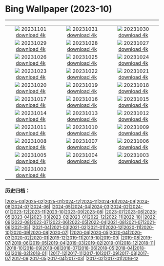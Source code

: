 # Bing Wallpaper (2023-10)
**************
| | | |
| :----: | :----: | :----: |
| ![](https://www.bing.com/th?id=OHR.HautBarr_FR-FR8742870130_1920x1080.jpg) 20231101 [download 4k](https://www.bing.com/th?id=OHR.HautBarr_FR-FR8742870130_UHD.jpg) | ![](https://www.bing.com/th?id=OHR.HalloweenPorchAI_FR-FR8550408492_1920x1080.jpg) 20231031 [download 4k](https://www.bing.com/th?id=OHR.HalloweenPorchAI_FR-FR8550408492_UHD.jpg) | ![](https://www.bing.com/th?id=OHR.AutumnRaven_FR-FR8284652857_1920x1080.jpg) 20231030 [download 4k](https://www.bing.com/th?id=OHR.AutumnRaven_FR-FR8284652857_UHD.jpg) |
| ![](https://www.bing.com/th?id=OHR.TransatJacquesVabre_FR-FR7973577360_1920x1080.jpg) 20231029 [download 4k](https://www.bing.com/th?id=OHR.TransatJacquesVabre_FR-FR7973577360_UHD.jpg) | ![](https://www.bing.com/th?id=OHR.FiveWinds_FR-FR7441990953_1920x1080.jpg) 20231028 [download 4k](https://www.bing.com/th?id=OHR.FiveWinds_FR-FR7441990953_UHD.jpg) | ![](https://www.bing.com/th?id=OHR.OldBridgeSkye_FR-FR6630740489_1920x1080.jpg) 20231027 [download 4k](https://www.bing.com/th?id=OHR.OldBridgeSkye_FR-FR6630740489_UHD.jpg) |
| ![](https://www.bing.com/th?id=OHR.ViennaAutumn_FR-FR6349704805_1920x1080.jpg) 20231026 [download 4k](https://www.bing.com/th?id=OHR.ViennaAutumn_FR-FR6349704805_UHD.jpg) | ![](https://www.bing.com/th?id=OHR.GrandStaircase_FR-FR6173079763_1920x1080.jpg) 20231025 [download 4k](https://www.bing.com/th?id=OHR.GrandStaircase_FR-FR6173079763_UHD.jpg) | ![](https://www.bing.com/th?id=OHR.FuzerCastle_FR-FR5745406431_1920x1080.jpg) 20231024 [download 4k](https://www.bing.com/th?id=OHR.FuzerCastle_FR-FR5745406431_UHD.jpg) |
| ![](https://www.bing.com/th?id=OHR.PoconosMaze_FR-FR5336373976_1920x1080.jpg) 20231023 [download 4k](https://www.bing.com/th?id=OHR.PoconosMaze_FR-FR5336373976_UHD.jpg) | ![](https://www.bing.com/th?id=OHR.AstoriaBridge_FR-FR4917607488_1920x1080.jpg) 20231022 [download 4k](https://www.bing.com/th?id=OHR.AstoriaBridge_FR-FR4917607488_UHD.jpg) | ![](https://www.bing.com/th?id=OHR.PersepolisRelief_FR-FR4728558405_1920x1080.jpg) 20231021 [download 4k](https://www.bing.com/th?id=OHR.PersepolisRelief_FR-FR4728558405_UHD.jpg) |
| ![](https://www.bing.com/th?id=OHR.PygmySloth_FR-FR4389776641_1920x1080.jpg) 20231020 [download 4k](https://www.bing.com/th?id=OHR.PygmySloth_FR-FR4389776641_UHD.jpg) | ![](https://www.bing.com/th?id=OHR.WaterLilyVietnam_FR-FR4028211230_1920x1080.jpg) 20231019 [download 4k](https://www.bing.com/th?id=OHR.WaterLilyVietnam_FR-FR4028211230_UHD.jpg) | ![](https://www.bing.com/th?id=OHR.KodiakAlaska_FR-FR3778236447_1920x1080.jpg) 20231018 [download 4k](https://www.bing.com/th?id=OHR.KodiakAlaska_FR-FR3778236447_UHD.jpg) |
| ![](https://www.bing.com/th?id=OHR.SpreadsheetDay_FR-FR3416887785_1920x1080.jpg) 20231017 [download 4k](https://www.bing.com/th?id=OHR.SpreadsheetDay_FR-FR3416887785_UHD.jpg) | ![](https://www.bing.com/th?id=OHR.GoldenEnchantments_FR-FR3216426805_1920x1080.jpg) 20231016 [download 4k](https://www.bing.com/th?id=OHR.GoldenEnchantments_FR-FR3216426805_UHD.jpg) | ![](https://www.bing.com/th?id=OHR.AutumnHedgehog_FR-FR3040407660_1920x1080.jpg) 20231015 [download 4k](https://www.bing.com/th?id=OHR.AutumnHedgehog_FR-FR3040407660_UHD.jpg) |
| ![](https://www.bing.com/th?id=OHR.RingEclipse_FR-FR2817634134_1920x1080.jpg) 20231014 [download 4k](https://www.bing.com/th?id=OHR.RingEclipse_FR-FR2817634134_UHD.jpg) | ![](https://www.bing.com/th?id=OHR.KoenigsbourgCastle_FR-FR2607573808_1920x1080.jpg) 20231013 [download 4k](https://www.bing.com/th?id=OHR.KoenigsbourgCastle_FR-FR2607573808_UHD.jpg) | ![](https://www.bing.com/th?id=OHR.IdahoBarn_FR-FR2310070103_1920x1080.jpg) 20231012 [download 4k](https://www.bing.com/th?id=OHR.IdahoBarn_FR-FR2310070103_UHD.jpg) |
| ![](https://www.bing.com/th?id=OHR.JohnDayFossil_FR-FR1967502436_1920x1080.jpg) 20231011 [download 4k](https://www.bing.com/th?id=OHR.JohnDayFossil_FR-FR1967502436_UHD.jpg) | ![](https://www.bing.com/th?id=OHR.MontmartreHarvest_FR-FR1431017113_1920x1080.jpg) 20231010 [download 4k](https://www.bing.com/th?id=OHR.MontmartreHarvest_FR-FR1431017113_UHD.jpg) | ![](https://www.bing.com/th?id=OHR.FremontPetroglyph_FR-FR0691774760_1920x1080.jpg) 20231009 [download 4k](https://www.bing.com/th?id=OHR.FremontPetroglyph_FR-FR0691774760_UHD.jpg) |
| ![](https://www.bing.com/th?id=OHR.OctoClam_FR-FR0140007063_1920x1080.jpg) 20231008 [download 4k](https://www.bing.com/th?id=OHR.OctoClam_FR-FR0140007063_UHD.jpg) | ![](https://www.bing.com/th?id=OHR.GrizzlyFalls_FR-FR9827995252_1920x1080.jpg) 20231007 [download 4k](https://www.bing.com/th?id=OHR.GrizzlyFalls_FR-FR9827995252_UHD.jpg) | ![](https://www.bing.com/th?id=OHR.TaughannockFalls_FR-FR9642838180_1920x1080.jpg) 20231006 [download 4k](https://www.bing.com/th?id=OHR.TaughannockFalls_FR-FR9642838180_UHD.jpg) |
| ![](https://www.bing.com/th?id=OHR.GentooJump_FR-FR8699186535_1920x1080.jpg) 20231005 [download 4k](https://www.bing.com/th?id=OHR.GentooJump_FR-FR8699186535_UHD.jpg) | ![](https://www.bing.com/th?id=OHR.TarantulaNebula_FR-FR8497599803_1920x1080.jpg) 20231004 [download 4k](https://www.bing.com/th?id=OHR.TarantulaNebula_FR-FR8497599803_UHD.jpg) | ![](https://www.bing.com/th?id=OHR.WhitsundaySwirl_FR-FR8218206764_1920x1080.jpg) 20231003 [download 4k](https://www.bing.com/th?id=OHR.WhitsundaySwirl_FR-FR8218206764_UHD.jpg) |
| ![](https://www.bing.com/th?id=OHR.VuittonFoundation_FR-FR7982017521_1920x1080.jpg) 20231002 [download 4k](https://www.bing.com/th?id=OHR.VuittonFoundation_FR-FR7982017521_UHD.jpg) |  |  |

### 历史归档：

|[2025-03](/2025-03/2025-03.md)|[2025-02](/2025-02/2025-02.md)|[2025-01](/2025-01/2025-01.md)|[2024-12](/2024-12/2024-12.md)|[2024-11](/2024-11/2024-11.md)|[2024-10](/2024-10/2024-10.md)|[2024-09](/2024-09/2024-09.md)|[2024-08](/2024-08/2024-08.md)|[2024-07](/2024-07/2024-07.md)|[2024-06](/2024-06/2024-06.md)|
|[2024-05](/2024-05/2024-05.md)|[2024-04](/2024-04/2024-04.md)|[2024-03](/2024-03/2024-03.md)|[2024-02](/2024-02/2024-02.md)|[2024-01](/2024-01/2024-01.md)|[2023-12](/2023-12/2023-12.md)|[2023-11](/2023-11/2023-11.md)|[2023-10](/2023-10/2023-10.md)|[2023-09](/2023-09/2023-09.md)|[2023-08](/2023-08/2023-08.md)|
|[2023-07](/2023-07/2023-07.md)|[2023-06](/2023-06/2023-06.md)|[2023-05](/2023-05/2023-05.md)|[2023-04](/2023-04/2023-04.md)|[2023-03](/2023-03/2023-03.md)|[2023-02](/2023-02/2023-02.md)|[2023-01](/2023-01/2023-01.md)|[2022-12](/2022-12/2022-12.md)|[2022-11](/2022-11/2022-11.md)|[2022-10](/2022-10/2022-10.md)|
|[2022-09](/2022-09/2022-09.md)|[2022-08](/2022-08/2022-08.md)|[2022-07](/2022-07/2022-07.md)|[2022-06](/2022-06/2022-06.md)|[2022-05](/2022-05/2022-05.md)|[2022-04](/2022-04/2022-04.md)|[2021-08](/2021-08/2021-08.md)|[2021-07](/2021-07/2021-07.md)|[2021-06](/2021-06/2021-06.md)|[2021-05](/2021-05/2021-05.md)|
|[2021-04](/2021-04/2021-04.md)|[2021-03](/2021-03/2021-03.md)|[2021-02](/2021-02/2021-02.md)|[2021-01](/2021-01/2021-01.md)|[2020-12](/2020-12/2020-12.md)|[2020-11](/2020-11/2020-11.md)|[2020-10](/2020-10/2020-10.md)|[2020-09](/2020-09/2020-09.md)|[2020-08](/2020-08/2020-08.md)|[2020-07](/2020-07/2020-07.md)|
|[2020-06](/2020-06/2020-06.md)|[2020-05](/2020-05/2020-05.md)|[2020-04](/2020-04/2020-04.md)|[2020-03](/2020-03/2020-03.md)|[2020-02](/2020-02/2020-02.md)|[2020-01](/2020-01/2020-01.md)|[2019-12](/2019-12/2019-12.md)|[2019-11](/2019-11/2019-11.md)|[2019-10](/2019-10/2019-10.md)|[2019-09](/2019-09/2019-09.md)|
|[2019-08](/2019-08/2019-08.md)|[2019-07](/2019-07/2019-07.md)|[2019-06](/2019-06/2019-06.md)|[2019-05](/2019-05/2019-05.md)|[2019-04](/2019-04/2019-04.md)|[2019-03](/2019-03/2019-03.md)|[2019-02](/2019-02/2019-02.md)|[2019-01](/2019-01/2019-01.md)|[2018-12](/2018-12/2018-12.md)|[2018-11](/2018-11/2018-11.md)|
|[2018-10](/2018-10/2018-10.md)|[2018-09](/2018-09/2018-09.md)|[2018-08](/2018-08/2018-08.md)|[2018-07](/2018-07/2018-07.md)|[2018-06](/2018-06/2018-06.md)|[2018-05](/2018-05/2018-05.md)|[2018-04](/2018-04/2018-04.md)|[2018-03](/2018-03/2018-03.md)|[2018-02](/2018-02/2018-02.md)|[2018-01](/2018-01/2018-01.md)|
|[2017-12](/2017-12/2017-12.md)|[2017-11](/2017-11/2017-11.md)|[2017-10](/2017-10/2017-10.md)|[2017-09](/2017-09/2017-09.md)|[2017-08](/2017-08/2017-08.md)|[2017-07](/2017-07/2017-07.md)|[2017-06](/2017-06/2017-06.md)|[2017-05](/2017-05/2017-05.md)|[2017-04](/2017-04/2017-04.md)|[2017-03](/2017-03/2017-03.md)|
|[2017-02](/2017-02/2017-02.md)|[2017-01](/2017-01/2017-01.md)|[2016-12](/2016-12/2016-12.md)